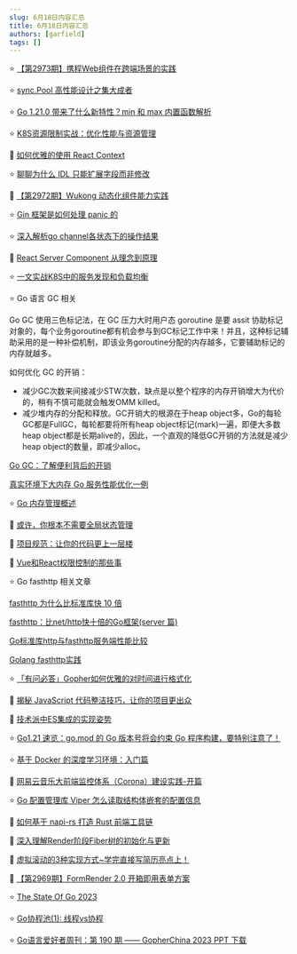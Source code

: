 ```yaml
---
slug: 6月18日内容汇总
title: 6月18日内容汇总
authors: [garfield]
tags: []
---
```


⭐️ [【第2973期】携程Web组件在跨端场景的实践](https://mp.weixin.qq.com/s/2Dy5RsviZlo7SPA648Mj3g)

⭐️ [sync.Pool 高性能设计之集大成者](https://mp.weixin.qq.com/s/dLzWAqM9lCln83jhkvmtMw)

⭐️ [Go 1.21.0 带来了什么新特性？min 和 max 内置函数解析](https://mp.weixin.qq.com/s/pecIdGmfMPSl9p74zkZB0g)

⭐️ [K8S资源限制实战：优化性能与资源管理](https://mp.weixin.qq.com/s/_UXAFif7Ij89bB0c5S-M2A)

📒 [如何优雅的使用 React Context](https://juejin.cn/post/7244838033454727227)

⭐️ [聊聊为什么 IDL 只能扩展字段而非修改](https://mp.weixin.qq.com/s/6Y40fr2qGvOxl8xX5HBCjg)

📒 [【第2972期】Wukong 动态化组件能力实践](https://mp.weixin.qq.com/s/jx-ozy6lY57qmdgCG-Gu8A)

⭐️ [Gin 框架是如何处理 panic 的](https://mp.weixin.qq.com/s/dUqK0-1RYtZTadHWf0s3sw)

⭐️ [深入解析go channel各状态下的操作结果](https://mp.weixin.qq.com/s/fz-o9yWj1qPhdCNXSqTMtg)

📒 [React Server Component 从理念到原理](https://juejin.cn/post/7244452476190752829)

⭐️ [一文实战K8S中的服务发现和负载均衡](https://mp.weixin.qq.com/s/cP_EsQZZ4PFpwhMbt5Ld2g)

⭐️ Go 语言 GC 相关

Go GC 使用三色标记法，在 GC 压力大时用户态 goroutine 是要 assit 协助标记对象的，每个业务goroutine都有机会参与到GC标记工作中来！并且，这种标记辅助采用的是一种补偿机制，即该业务goroutine分配的内存越多，它要辅助标记的内存就越多。

如何优化 GC 的开销：
- 减少GC次数来间接减少STW次数，缺点是以整个程序的内存开销增大为代价的，稍有不慎可能就会触发OMM killed。
- 减少堆内存的分配和释放。GC开销大的根源在于heap object多，Go的每轮GC都是FullGC，每轮都要将所有heap object标记(mark)一遍，即便大多数heap object都是长期alive的，因此，一个直观的降低GC开销的方法就是减少heap object的数量，即减少alloc。

[Go GC：了解便利背后的开销](https://mp.weixin.qq.com/s/ZLT8TBB5ibKQ4ahDEj2FHA)

[真实环境下大内存 Go 服务性能优化一例](https://mp.weixin.qq.com/s/jGGCccMOx4s5asG2IXWNMQ)

⭐️ [Go 内存管理概述](https://mp.weixin.qq.com/s/mhZtToQR9sdT5G5x1da2nA)

📒 [或许，你根本不需要全局状态管理](https://mp.weixin.qq.com/s/pUPBYM2GxeDp6b8vHwVs9Q)

📒 [项目规范：让你的代码更上一层楼](https://mp.weixin.qq.com/s/Za3FE5cpDpy5ygfrVL9TOQ)

📒 [Vue和React权限控制的那些事](https://juejin.cn/post/7242677017034915899)

⭐️ Go fasthttp 相关文章

[fasthttp 为什么比标准库快 10 倍](https://mp.weixin.qq.com/s/aFdRLWAziAb_4aUdHYUipg)

[fasthttp：比net/http快十倍的Go框架(server 篇)](https://cloud.tencent.com/developer/article/1839675)

[Go标准库http与fasthttp服务端性能比较](https://mp.weixin.qq.com/s/aX9_ZAXfDQZQZrkq-6DZew)

[Golang fasthttp实践](https://mp.weixin.qq.com/s/SxDigwsicUsy8vZHPoCMMA)

⭐️ [「有问必答」Gopher如何优雅的对时间进行格式化](https://mp.weixin.qq.com/s/SLiiRbg9zMGQ6dZLRQAmuw)

📒 [揭秘 JavaScript 代码整洁技巧，让你的项目更出众](https://mp.weixin.qq.com/s/yBIPU7Jm3W2mHPifW-fPCg)

📒 [技术派中ES集成的实现姿势](https://mp.weixin.qq.com/s/WVGacMS9xqrNY1_ko1aP3Q)

⭐️ [Go1.21 速览：go.mod 的 Go 版本号将会约束 Go 程序构建，要特别注意了！](https://mp.weixin.qq.com/s/s13EBwOExsVz_vwNEm0fvQ)

⭐️ [基于 Docker 的深度学习环境：入门篇](https://mp.weixin.qq.com/s/6Ae6SgEws5gndQwmZqkcUg)

📒 [网易云音乐大前端监控体系（Corona）建设实践-开篇](https://juejin.cn/post/7243451555931521061)

⭐️ [Go 配置管理库 Viper 怎么读取结构体嵌套的配置信息](https://mp.weixin.qq.com/s/BxKoRUTMzowo6bJ3LeRSNA)

📒 [如何基于 napi-rs 打造 Rust 前端工具链](https://juejin.cn/post/7243413934765408315)

📒 [深入理解Render阶段Fiber树的初始化与更新](https://mp.weixin.qq.com/s/RX8R-5o6RgPCgm9jsIzuGg)

📒 [虚拟滚动的3种实现方式~学完直接写简历亮点上！](https://mp.weixin.qq.com/s/WB-a7W4FGXM1kypnTMEmFw)

📒 [【第2969期】FormRender 2.0 开箱即用表单方案](https://mp.weixin.qq.com/s/rcPsbKyM-rPz_rJIEE1NHA)

⭐️ [The State Of Go 2023](https://mp.weixin.qq.com/s/-EAH8jjj4uy1LCr_9C1ghg)

⭐️ [Go协程池(1): 线程vs协程](https://mp.weixin.qq.com/s/rgecHCCgBEpSC3lOQMn9Lg)

⭐️ [Go语言爱好者周刊：第 190 期 —— GopherChina 2023 PPT 下载](https://mp.weixin.qq.com/s/r-QE41YEmycvOldt9oaUrg)
